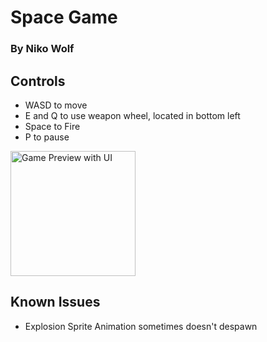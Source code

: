 # Space Game
### By Niko Wolf

## Controls
- WASD to move
- E and Q to use weapon wheel, located in bottom left
- Space to Fire
- P to pause

<img width="200" alt="Game Preview with UI" src="https://github.com/user-attachments/assets/6e6a4d4d-bf68-4ed1-83ba-905b78338434">

## Known Issues
- Explosion Sprite Animation sometimes doesn't despawn
